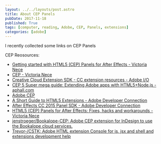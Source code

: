 ```yaml
---
layout: ../../layouts/post.astro
title: About CEP Panels
pubDate: 2017-11-18
published: True
tags: [computer, reading, Adobe, CEP, Panels, extensions]
categories: [adobe]
---
```


I recently collected some links on CEP Panels

CEP Reosources:

- [Getting started with HTML5 (CEP) Panels for After Effects - Victoria Nece](http://victorianece.com/2015/12/getting-started-with-html5-cep-panels-for-after-effects/)
- [CEP - Victoria Nece](http://victorianece.com/tag/cep/)
- [Creative Cloud Extension SDK - CC extension resources - Adobe I/O](https://www.adobe.io/apis/creativecloud/cep.html)
- [CEP 5 Super mega guide: Extending Adobe apps with HTML5+Node.js - aphall.com](http://aphall.com/2014/08/cep-mega-guide-en/)
- [Adobe CEP](https://github.com/Adobe-CEP)
- [A Short Guide to HTML5 Extensions - Adobe Developer Connection](http://www.adobe.com/devnet/creativesuite/articles/a-short-guide-to-HTML5-extensions.html)
- [After Effects CC 2015 Panel SDK - Adobe Developer Connection](http://www.adobe.com/devnet/aftereffects/panelsdk/cc2015.html)
- [HTML5 (CEP) Panels for After Effects: Fixes, hacks and workarounds - Victoria Nece](http://victorianece.com/2015/12/html5-cep-panels-for-after-effects-fixes-hacks-and-workarounds/)
- [jenstroeger/Bookalope-CEP: Adobe CEP extension for InDesign to use the Bookalope cloud services.](https://github.com/jenstroeger/Bookalope-CEP)
- [Trevor-/CSTK: Adobe HTML extension Console for js, jsx and shell and extensions development help](https://github.com/Trevor-/CSTK)

